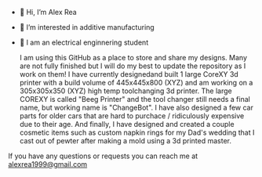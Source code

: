- 👋 Hi, I’m Alex Rea
- 👀 I’m interested in additive manufacturing
- 🌱 I am an electrical enginnering student

  I am using this GitHub as a place to store and share my designs. Many are not fully finished but I will do my best to update the repository as I work on them!
I have currently designedand built 1 large CoreXY 3d printer with a build volume of 445x445x800 (XYZ) and am working on a 305x305x350 (XYZ) high temp toolchanging 3d printer.
The large COREXY is called "Beeg Printer" and the tool changer still needs a final name, but working name is "ChangeBot". 
  I have also designed a few car parts for older cars that are hard to purchace / ridiculously expensive due to their age. And finally, I have designed and created a couple
cosmetic items such as custom napkin rings for my Dad's wedding that I cast out of pewter after making a mold using a 3d printed master.

If you have any questions or requests you can reach me at alexrea1999@gmail.com


